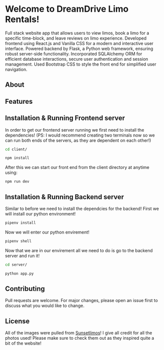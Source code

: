 # Welcome to DreamDrive Limo Rentals!

Full stack website app that allows users to view limos, book a limo for a specific time-block, and leave reviews on limo experience.
Developed frontend using React.js and Vanilla CSS for a modern and interactive user interface.
Powered backend by Flask, a Python web framework, ensuring robust server-side functionality.
Incorporated SQLAlchemy ORM for efficient database interactions, secure user authentication and session management.
Used Bootstrap CSS to style the front end for simplified user navigation. 

## About


## Features


## Installation & Running Frontend server

In order to get our frontend server running we first need to install the dependencies! (PS: I would recommend creating two terminals now so we can run both ends of the servers, as they are dependent on each other!)

```bash
cd client/
```

```bash
npm install
```
After this we can start our front end from the client directory at anytime using:
```bash
npm run dev
```

## Installation & Running Backend server

Similar to before we need to install the dependcies for the backend!
First we will install our python environment!

```bash
pipenv install
```
Now we will enter our python envirement!

```bash
pipenv shell
```
Now that we are in our envirement all we need to do is go to the backend server and run it!
```bash
cd server/
```

```bash
python app.py
```
## Contributing

Pull requests are welcome. For major changes, please open an issue first
to discuss what you would like to change.

## License

All of the images were pulled from
[Sunsetlimos](https://www.sunsetlimo.com/)!
I give all credit for all the photos used!
Please make sure to check them out as they inspired quite a bit of the website!
